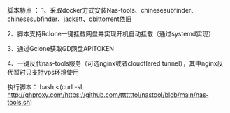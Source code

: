 脚本特点 ：
1、采取docker方式安装Nas-tools、chinesesubfinder、chinesesubfinder、jackett、qbittorrent依旧

2、脚本支持Rclone一键挂载网盘并实现开机自动挂载（通过systemd实现）

3、通过Gclone获取GD网盘APITOKEN

4、一键反代nas-tools服务（可选nginx或者cloudflared tunnel），其中nginx反代暂时只支持vps环境使用

执行脚本：
 bash <(curl -sL http://ghproxy.com/https://github.com/tttttttol/nastool/blob/main/nas-tools.sh)
